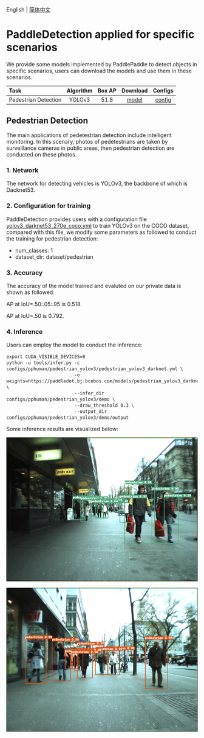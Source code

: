 English | [简体中文](README_cn.md)
# PaddleDetection applied for specific scenarios

We provide some models implemented by PaddlePaddle to detect objects in specific scenarios, users can download the models and use them in these scenarios.

| Task                 | Algorithm | Box AP | Download                                                                                | Configs |
|:---------------------|:---------:|:------:| :-------------------------------------------------------------------------------------: |:------:|
| Pedestrian Detection |  YOLOv3  |  51.8  | [model](https://paddledet.bj.bcebos.com/models/pedestrian_yolov3_darknet.pdparams) | [config](./pedestrian_yolov3_darknet.yml) |

## Pedestrian Detection

The main applications of pedetestrian detection include intelligent monitoring. In this scenary, photos of pedetestrians are taken by surveillance cameras in public areas, then pedestrian detection are conducted on these photos.

### 1. Network

The network for detecting vehicles is YOLOv3, the backbone of which is Dacknet53.

### 2. Configuration for training

PaddleDetection provides users with a configuration file [yolov3_darknet53_270e_coco.yml](https://github.com/PaddlePaddle/PaddleDetection/blob/develop/configs/yolov3/yolov3_darknet53_270e_coco.yml) to train YOLOv3 on the COCO dataset, compared with this file, we modify some parameters as followed to conduct the training for pedestrian detection:

* num_classes: 1
* dataset_dir: dataset/pedestrian

### 3. Accuracy

The accuracy of the model trained and evaluted on our private data is shown as followed:

AP at IoU=.50:.05:.95 is 0.518.

AP at IoU=.50 is 0.792.

### 4. Inference

Users can employ the model to conduct the inference:

```
export CUDA_VISIBLE_DEVICES=0
python -u tools/infer.py -c configs/pphuman/pedestrian_yolov3/pedestrian_yolov3_darknet.yml \
                         -o weights=https://paddledet.bj.bcebos.com/models/pedestrian_yolov3_darknet.pdparams \
                         --infer_dir configs/pphuman/pedestrian_yolov3/demo \
                         --draw_threshold 0.3 \
                         --output_dir configs/pphuman/pedestrian_yolov3/demo/output
```

Some inference results are visualized below:

![](../../../docs/images/PedestrianDetection_001.png)

![](../../../docs/images/PedestrianDetection_004.png)
